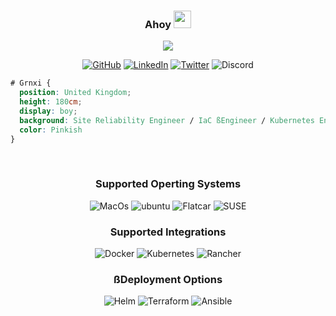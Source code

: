 
<h3 align="center">
  Ahoy
  <img src="https://media.giphy.com/media/hvRJCLFzcasrR4ia7z/giphy.gif" width="28">
</h3>

<!-- Typing SVG by DenverCoder1 - https://github.com/DenverCoder1/readme-typing-svg -->
<p align="center">
  <a><img src="https://readme-typing-svg.herokuapp.com/?lines=Welcome To Grnxi . . . . &center=true&width=440&height=45&color=683b95&vCenter=true&size=22"></a>
</p>

<p align="center">
    <a href="https://github.com/grnxi" target="_blank"><img alt="GitHub" src="https://img.shields.io/badge/-@grnxi-181717?style=flat-square&logo=GitHub&logoColor=white"></a>
    <a href="https://www.linkedin.com/in/grnxi" target="_blank"><img alt="LinkedIn" src="https://img.shields.io/badge/-LinkedIn-0077B5?style=flat-square&logo=Linkedin&logoColor=white"></a>
    <a href="https://www.twitter.com/grnxi" target="_blank"><img alt="Twitter" src="https://img.shields.io/badge/-twitter-0077B5?style=flat-square&logo=twitter&logoColor=white"></a>
    <a ><img alt="Discord" src="https://img.shields.io/badge/-Discord-0c1898?style=flat-square&logo=Discord&logoColor=white"></a>
 </p>

```css 
# Grnxi {
  position: United Kingdom;
  height: 180cm;
  display: boy;
  background: Site Reliability Engineer / IaC ßEngineer / Kubernetes Engineer;
  color: Pinkish
}
```

<br/>

<center>

### Supported Operting Systems

 <p align="center">
    <a><img alt="MacOs" src="https://img.shields.io/badge/-MacOS-black?style=flat-square&logo=apple&logoColor=white"></a>
    <a><img alt="ubuntu" src="https://img.shields.io/badge/-Ubuntu-black?style=flat-square&logo=Ubuntu"></a>
    <a><img alt="Flatcar" src="https://img.shields.io/badge/-Flatcar Linux-black?style=flat-square&logo=redhat&logoColor=red"></a>
    <a><img alt="SUSE" src="https://img.shields.io/badge/-Suse-black?style=flat-square&logo=Suse&logoColor=green"></a>
 </p>

### Supported Integrations

<p align="center">
    <a><img alt="Docker" src="https://img.shields.io/badge/-Docker-black?style=flat-square&logo=Docker&logoColor=white"></a>
    <a><img alt="Kubernetes" src="https://img.shields.io/badge/-Kubernetes-black?style=flat-square&logo=kubernetes&logoColor=blue"></a>
    <a><img alt="Rancher" src="https://img.shields.io/badge/-Rancher-black?style=flat-square&logo=rancher"></a>
</p>

### ßDeployment Options

 <p align="center"> 
    <a><img alt="Helm" src="https://img.shields.io/badge/-Helm-black?style=flat-square&logo=helm&logoColor=blue">
    <a><img alt="Terraform" src="https://img.shields.io/badge/-terraform-black?style=flat-square&logo=terraform"></a>
    <a><img alt="Ansible" src="https://img.shields.io/badge/-Ansible-black?style=flat-square&logo=Ansible"></a>
 </p>